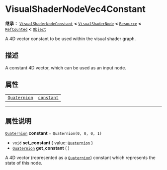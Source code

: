 <!-- ⚠ 请勿编辑本文件 ⚠ -->
<!-- 本文档使用脚本从 WeDot 引擎源码仓库生成。 -->
<!-- 生成脚本：https://github.com/WeDot-Engine/WeDot/tree/master/doc/tools/make_md.py； -->
<!-- 原文件：https://github.com/WeDot-Engine/WeDot/tree/master/doc/classes/VisualShaderNodeVec4Constant.xml。 -->

<div id="_class_visualshadernodevec4constant"></div>

# VisualShaderNodeVec4Constant

**继承：** [`VisualShaderNodeConstant`](class_visualshadernodeconstant.md) **<** [`VisualShaderNode`](class_visualshadernode.md) **<** [`Resource`](class_resource.md) **<** [`RefCounted`](class_refcounted.md) **<** [`Object`](class_object.md)

A 4D vector constant to be used within the visual shader graph.

## 描述

A constant 4D vector, which can be used as an input node.

## 属性

|||
|:-:|:--|
| [`Quaternion`](class_quaternion.md) | [`constant`](class_visualshadernodevec4constant.md#class_visualshadernodevec4constant_property_constant) | ``Quaternion(0, 0, 0, 1)`` |

<!-- rst-class:: classref-section-separator -->

---

## 属性说明

<div id="_class_visualshadernodevec4constant_property_constant"></div>

[`Quaternion`](class_quaternion.md) **constant** = ``Quaternion(0, 0, 0, 1)`` <div id="class_visualshadernodevec4constant_property_constant"></div>

- `void` **set_constant** ( value: [`Quaternion`](class_quaternion.md) )
- [`Quaternion`](class_quaternion.md) **get_constant** ( )

A 4D vector (represented as a [`Quaternion`](class_quaternion.md)) constant which represents the state of this node.

[^virtual]: 本方法通常需要用户覆盖才能生效。
[^const]: 本方法无副作用，不会修改该实例的任何成员变量。
[^vararg]: 本方法除了能接受在此处描述的参数外，还能够继续接受任意数量的参数。
[^constructor]: 本方法用于构造某个类型。
[^static]: 调用本方法无需实例，可直接使用类名进行调用。
[^operator]: 本方法描述的是使用本类型作为左操作数的有效运算符。
[^bitfield]: 这个值是由下列位标志构成位掩码的整数。
[^void]: 无返回值。
